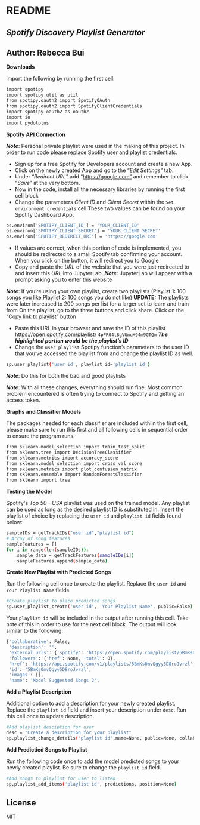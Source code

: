 # README
## _Spotify Discovery Playlist Generator_

## Author: Rebecca Bui


**Downloads**

import the following by running the first cell: 
```sh
import spotipy
import spotipy.util as util
from spotipy.oauth2 import SpotifyOAuth
from spotipy.oauth2 import SpotifyClientCredentials
import spotipy.oauth2 as oauth2
import io
import pydotplus
```


**Spotify API Connection**

**_Note_**: Personal private playlist were used in the making of this project. In order to run code please replace Spotify user and playlist credentials.
- Sign up for a free Spotify for Developers account and create a new App. 
- Click on the newly created App and go to the “_Edit Settings_” tab. 
- Under “_Redirect URL_” add “https://google.com” and remember to click “_Save_” at the very bottom.
- Now in the code, install all the necessary libraries by running the first cell block
- Change the parameters _Client ID_ and _Client Secret_ within the `Set environment credentials` cell These two values can be found on your Spotify Dashboard App.
```sh
os.environ['SPOTIPY_CLIENT_ID'] = 'YOUR_CLIENT_ID'
os.environ['SPOTIPY_CLIENT_SECRET'] = 'YOUR_CLIENT_SECRET'
os.environ['SPOTIPY_REDIRECT_URI'] = 'https://google.com'
```
- If values are correct, when this portion of code is implemented, you should be redirected to a small Spotify tab confirming your account. When you click on the button, it will redirect you to Google
- Copy and paste the _URL_ of the website that you were just redirected to and insert this _URL_ into JupyterLab. 
**_Note_**: JupyterLab will appear with a prompt asking you to enter this website

**_Note_**: If you’re using your own playlist, create two playlists (Playlist 1: 100 songs you like Playlist 2: 100 songs you do not like) 
**UPDATE:** The playlists were later increased to 200 songs per list for  a larger set to learn and train from
On the playlist, go to the three buttons and click share. Click on the “Copy link to playlist” button
- Paste this URL in your browser and save the ID of this playlist 
https://open.spotify.com/playlist/ `4pPR04l8gVUmuX94m9GTQm`
    **_The highlighted portion would be the playlist’s ID_**
- Change the `user_playlist` Spotipy function’s parameters to the user ID that you’ve accessed the playlist from and change the playlist ID as well. 
```sh
sp.user_playlist('user id', playlist_id='playlist id') 
```

**_Note_**: Do this for both the bad and good playlists

**_Note_**: With all these changes, everything should run fine. Most common problem encountered is often trying to connect to Spotify and getting an access token.

**Graphs and Classifier Models**

The packages needed for each classifier are included withiin the first cell, please make sure to run this first and all following cells in sequential order to ensure the program runs.
```sh
from sklearn.model_selection import train_test_split
from sklearn.tree import DecisionTreeClassifier 
from sklearn.metrics import accuracy_score
from sklearn.model_selection import cross_val_score
from sklearn.metrics import plot_confusion_matrix
from sklearn.ensemble import RandomForestClassifier
from sklearn import tree
```
**Testing the Model**

Spotify's _Top 50 - USA_ playlist was used on the trained model. Any playlist can be used as long as the desired playlist ID is substituted in. Insert the playlist of choice by replacing the `user id` and `playlist id` fields found below:
```sh
sampleIDs = getTrackIDs("user id","playlist id")
# Array of song features
sampleFeatures = []
for i in range(len(sampleIDs)):
    sample_data = getTrackFeatures(sampleIDs[i])
    sampleFeatures.append(sample_data)
```


**Create New Playlist with Predicted Songs**

Run the following cell once to create the playlist. Replace the `user id` and `Your Playlist Name` fields.
```sh
#Create playlist to place predicted songs
sp.user_playlist_create('user id', 'Your Playlist Name', public=False)
```
Your `playlist id` will be included in the output after running this cell. Take note of this in order to use for the next cell block. The output will look similar to the following:

```sh
{'collaborative': False,
 'description': '',
 'external_urls': {'spotify': 'https://open.spotify.com/playlist/5BmKs0mvQgyy5D8roJvrzl'},
 'followers': {'href': None, 'total': 0},
 'href': 'https://api.spotify.com/v1/playlists/5BmKs0mvQgyy5D8roJvrzl',
 'id': '5BmKs0mvQgyy5D8roJvrzl',
 'images': [],
 'name': 'Model Suggested Songs 2',
```

**Add a Playlist Description**

Additional option to add a description for your newly created playlist. Replace the `playlist id` field and insert your description under `desc`. Run this cell once to update description.
```sh
#Add playlist desciption for user
desc = "Create a description for your playlist"
sp.playlist_change_details('playlist id',name=None, public=None, collaborative=None, description=desc)
```
**Add Predictied Songs to Playlist**

Run the following code once to add the model predicted songs to your newly created playlist. Be sure to change the `playlist id` field.
```sh
#Add songs to playlist for user to listen
sp.playlist_add_items('playlist id', predictions, position=None)
```

## License

MIT


